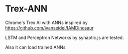 # Trex-ANN
Chrome's Trex AI with ANNs inspired by https://github.com/ivanseidel/IAMDinosaur

LSTM and Perceptron Networks by synaptic.js are tested. 

Also it can load trained ANNs.
